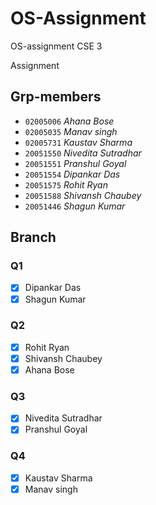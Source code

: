 # OS-Assignment
OS-assignment CSE 3

Assignment
## Grp-members

- `02005006`    *Ahana Bose*
- `02005035`    *Manav singh*
- `02005731`    *Kaustav Sharma*
- `20051550`    *Nivedita Sutradhar*
- `20051551`    *Pranshul Goyal*
- `20051554`    *Dipankar Das*
- `20051575`    *Rohit Ryan*
- `20051588`    *Shivansh Chaubey*
- `20051446`    *Shagun Kumar*

## Branch

### Q1
- [x] Dipankar Das
- [x] Shagun Kumar

### Q2
- [x] Rohit Ryan
- [x] Shivansh Chaubey
- [x] Ahana Bose

### Q3
- [x] Nivedita Sutradhar
- [x] Pranshul Goyal

### Q4
- [x] Kaustav Sharma
- [x] Manav singh
